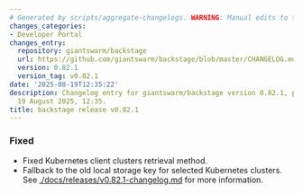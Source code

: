 ```yaml
---
# Generated by scripts/aggregate-changelogs. WARNING: Manual edits to this files will be overwritten.
changes_categories:
- Developer Portal
changes_entry:
  repository: giantswarm/backstage
  url: https://github.com/giantswarm/backstage/blob/master/CHANGELOG.md#0821---2025-08-19
  version: 0.82.1
  version_tag: v0.82.1
date: '2025-08-19T12:35:22'
description: Changelog entry for giantswarm/backstage version 0.82.1, published on
  19 August 2025, 12:35.
title: backstage release v0.82.1
---
```


### Fixed
- Fixed Kubernetes client clusters retrieval method.
- Fallback to the old local storage key for selected Kubernetes clusters.
See [./docs/releases/v0.82.1-changelog.md](./docs/releases/v0.82.1-changelog.md) for more information.
